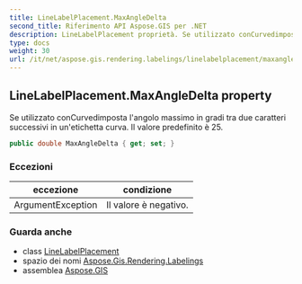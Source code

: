 ```yaml
---
title: LineLabelPlacement.MaxAngleDelta
second_title: Riferimento API Aspose.GIS per .NET
description: LineLabelPlacement proprietà. Se utilizzato conCurvedimposta langolo massimo in gradi tra due caratteri successivi in unetichetta curva. Il valore predefinito è 25.
type: docs
weight: 30
url: /it/net/aspose.gis.rendering.labelings/linelabelplacement/maxangledelta/
---
```

## LineLabelPlacement.MaxAngleDelta property

Se utilizzato conCurvedimposta l'angolo massimo in gradi tra due caratteri successivi in un'etichetta curva. Il valore predefinito è 25.

```csharp
public double MaxAngleDelta { get; set; }
```

### Eccezioni

| eccezione | condizione |
| --- | --- |
| ArgumentException | Il valore è negativo. |

### Guarda anche

* class [LineLabelPlacement](../)
* spazio dei nomi [Aspose.Gis.Rendering.Labelings](../../linelabelplacement/)
* assemblea [Aspose.GIS](../../../)


